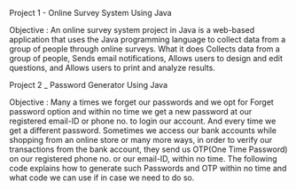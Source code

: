 Project 1 - Online Survey System Using Java

Objective : An online survey system project in Java is a web-based application that uses the Java programming language to collect data from a group of people through online surveys. 
What it does Collects data from a group of people, Sends email notifications, Allows users to design and edit questions, and Allows users to print and analyze results.

Project 2 _ Password Generator Using Java

Objective : Many a times we forget our passwords and we opt for Forget password option and within no time we get a new password at our registered email-ID or phone no. to login our account. And every time we get a different password. Sometimes we access our bank accounts while shopping from an online store or many more ways, in order to verify our transactions from the bank account, they send us OTP(One Time Password) on our registered phone no. or our email-ID, within no time. The following code explains how to generate such Passwords and OTP within no time and what code we can use if in case we need to do so.
